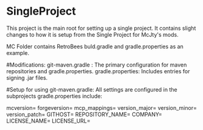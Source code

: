 # SingleProject
This project is the main root for setting up a single project. 
It contains slight changes to how it is setup from the Single Project for McJty's mods.

MC Folder contains RetroBees buld.gradle and gradle.properties as an example.

#Modifications:
git-maven.gradle : The primary configuration for maven repositories and gradle.properties.
gradle.properties: Includes entries for signing .jar files.

#Setup for using git-maven.gradle:
All settings are configured in the subprojects gradle.properties include:

mcversion=
forgeversion=
mcp_mappings=
version_major=
version_minor=
version_patch=
GITHOST=
REPOSITORY_NAME=
COMPANY=
LICENSE_NAME=
LICENSE_URL=
